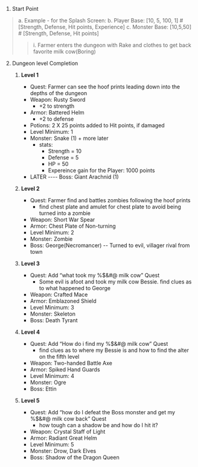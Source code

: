 1. Start Point 
>a. Example - for the Splash Screen: 
>b. Player Base: [10, 5, 100, 1] # [Strength, Defense, Hit points, Experience]
>c. Monster Base: [10,5,50] # [Strength, Defense, Hit points]
>>i. Farmer enters the dungeon with Rake and clothes to get back favorite milk cow(Boring) 
2. Dungeon level Completion
    1. **Level 1**
        - Quest: Farmer can see the hoof prints leading down into the depths of the dungeon
        - Weapon: Rusty Sword
            - +2 to strength
        - Armor: Battered Helm
            - +2 to defense
        - Potions: 2 X 25 points added to Hit points, if damaged
        - Level Minimum: 1
        - Monster: Snake (1) + more later
            - stats:
                - Strength = 10
                - Defense = 5
                - HP = 50
                - Expereince gain for the Player: 1000 points
        - LATER ---- Boss: Giant Arachnid (1)

    2. **Level 2**
        - Quest: Farmer find and battles zombies following the hoof prints
            - find chest plate and amulet for chest plate to avoid being turned into a zombie
        - Weapon: Short War Spear
        - Armor: Chest Plate of Non-turning
        - Level Minimum: 2
        - Monster: Zombie
        - Boss: George(Necromancer) -- Turned to evil, villager rival from town

    3. **Level 3**
        - Quest: Add “what took my %$&#@ milk cow” Quest
            - Some evil is afoot and took my milk cow Bessie. find clues as to what happened to George
        - Weapon: Crafted Mace
        - Armor: Emblazoned Shield
        - Level Minimum: 3
        - Monster: Skeleton
        - Boss: Death Tyrant

    4. **Level 4**
        - Quest: Add “How do i find my %$&#@ milk cow” Quest
            - find clues as to where my Bessie is and how to find the alter on the fifth level
        - Weapon: Two-handed Battle Axe
        - Armor: Spiked Hand Guards
        - Level Minimum: 4
        - Monster: Ogre
        - Boss: Ettin

    5. **Level 5**
        - Quest: Add “how do I defeat the Boss monster and get my %$&#@ milk cow back” Quest
            - how tough can a shadow be and how do I hit it?
        - Weapon: Crystal Staff of Light
        - Armor: Radiant Great Helm
        - Level Minimum: 5
        - Monster: Drow, Dark Elves
        - Boss: Shadow of the Dragon Queen